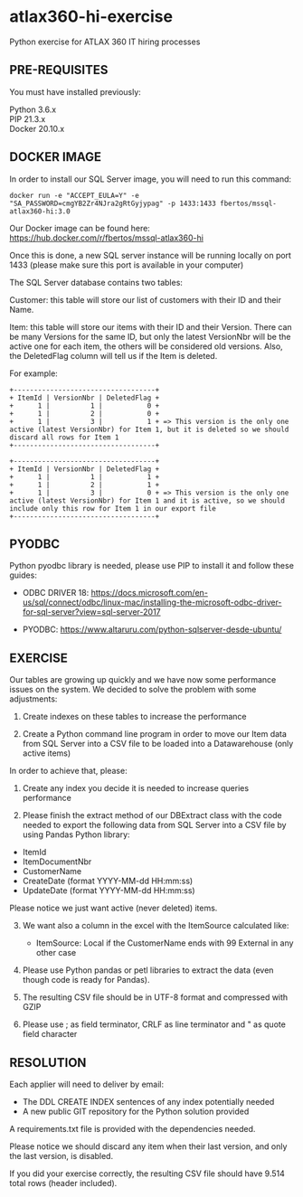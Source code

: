 # atlax360-hi-exercise

Python exercise for ATLAX 360 IT hiring processes


PRE-REQUISITES
--------------

You must have installed previously:

Python 3.6.x
<br>
PIP 21.3.x
<br>
Docker 20.10.x




DOCKER IMAGE
------------

In order to install our SQL Server image, you will need to run this command:

```
docker run -e "ACCEPT_EULA=Y" -e "SA_PASSWORD=cmgYB2Zr4NJra2gRtGyjypag" -p 1433:1433 fbertos/mssql-atlax360-hi:3.0
```

Our Docker image can be found here:
https://hub.docker.com/r/fbertos/mssql-atlax360-hi

Once this is done, a new SQL server instance will be running locally on port 1433 (please make sure this port is available in your computer)


The SQL Server database contains two tables:

Customer: this table will store our list of customers with their ID and their Name.

Item: this table will store our items with their ID and their Version. There can be many Versions for the same ID, but only the latest VersionNbr will be the active one for each item, the others will be considered old versions.
Also, the DeletedFlag column will tell us if the Item is deleted.
      
For example:
```
+-----------------------------------+
+ ItemId | VersionNbr | DeletedFlag +
+      1 |          1 |           0 +
+      1 |          2 |           0 + 
+      1 |          3 |           1 + => This version is the only one active (latest VersionNbr) for Item 1, but it is deleted so we should discard all rows for Item 1
+-----------------------------------+
```

```
+-----------------------------------+
+ ItemId | VersionNbr | DeletedFlag +
+      1 |          1 |           1 +
+      1 |          2 |           1 + 
+      1 |          3 |           0 + => This version is the only one active (latest VersionNbr) for Item 1 and it is active, so we should include only this row for Item 1 in our export file
+-----------------------------------+
```



PYODBC
------

Python pyodbc library is needed, please use PIP to install it and follow these guides:

- ODBC DRIVER 18: https://docs.microsoft.com/en-us/sql/connect/odbc/linux-mac/installing-the-microsoft-odbc-driver-for-sql-server?view=sql-server-2017

- PYODBC: https://www.altaruru.com/python-sqlserver-desde-ubuntu/



EXERCISE
--------

Our tables are growing up quickly and we have now some performance issues on the system. We decided to solve the problem with some adjustments:

1. Create indexes on these tables to increase the performance

2. Create a Python command line program in order to move our Item data from SQL Server into a CSV file to be loaded into a Datawarehouse (only active items)


In order to achieve that, please:

1. Create any index you decide it is needed to increase queries performance

2. Please finish the extract method of our DBExtract class with the code needed to export the following data from SQL Server into a CSV file by using Pandas Python library:
  - ItemId
  - ItemDocumentNbr
  - CustomerName
  - CreateDate (format YYYY-MM-dd HH:mm:ss)
  - UpdateDate (format YYYY-MM-dd HH:mm:ss)

Please notice we just want active (never deleted) items. 

3. We want also a column in the excel with the ItemSource calculated like:
   - ItemSource: Local if the CustomerName ends with 99
                 External in any other case

4. Please use Python pandas or petl libraries to extract the data (even though code is ready for Pandas).

5. The resulting CSV file should be in UTF-8 format and compressed with GZIP

6. Please use ; as field terminator, CRLF as line terminator and " as quote field character



RESOLUTION
----------

Each applier will need to deliver by email:
  - The DDL CREATE INDEX sentences of any index potentially needed
  - A new public GIT repository for the Python solution provided

A requirements.txt file is provided with the dependencies needed.

Please notice we should discard any item when their last version, and only the last version, is disabled.

If you did your exercise correctly, the resulting CSV file should have 9.514 total rows (header included).



